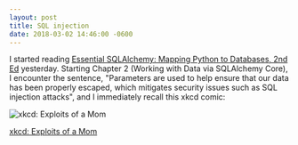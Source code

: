 ```yaml
---
layout: post
title: SQL injection
date: 2018-03-02 14:46:00 -0600
---
```


I started reading [Essential SQLAlchemy: Mapping Python to Databases, 2nd Ed](https://www.amazon.com/Essential-SQLAlchemy-Mapping-Python-Databases/dp/149191646X/)
yesterday. Starting Chapter 2 (Working with Data via SQLAlchemy Core), I encounter the sentence, 
"Parameters are used to help ensure that our data has been properly escaped, which mitigates security 
issues such as SQL injection attacks", and I immediately recall this xkcd comic:

![xkcd: Exploits of a Mom](https://imgs.xkcd.com/comics/exploits_of_a_mom.png)

[xkcd: Exploits of a Mom](https://xkcd.com/1296/)

